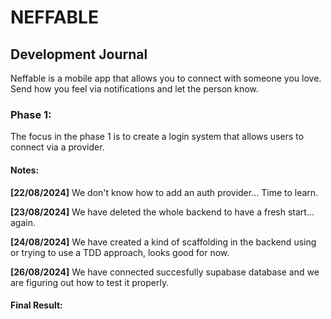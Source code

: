 # NEFFABLE

## Development Journal

Neffable is a mobile app that allows you to connect with someone you love.
Send how you feel via notifications and let the person know.

### Phase 1:

The focus in the phase 1 is to create a login system that allows users to connect via a provider.

#### Notes:

**[22/08/2024]** We don't know how to add an auth provider... Time to learn.

**[23/08/2024]** We have deleted the whole backend to have a fresh start... again.

**[24/08/2024]** We have created a kind of scaffolding in the backend using or trying to use a TDD approach, looks good for now.

**[26/08/2024]** We have connected succesfully supabase database and we are figuring out how to test it properly.

#### Final Result:
